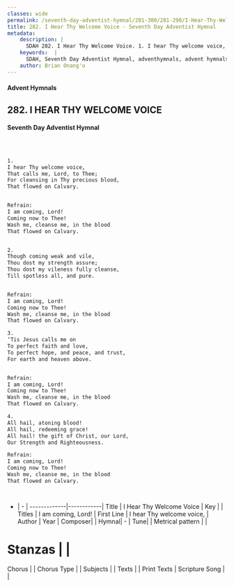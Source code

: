 ```yaml
---
classes: wide
permalink: /seventh-day-adventist-hymnal/201-300/281-290/I-Hear-Thy-Welcome-Voice/
title: 282. I Hear Thy Welcome Voice - Seventh Day Adventist Hymnal
metadata:
    description: |
      SDAH 282. I Hear Thy Welcome Voice. 1. I hear Thy welcome voice, That calls me, Lord, to Thee; For cleansing in Thy precious blood, That flowed on Calvary. 
    keywords:  |
      SDAH, Seventh Day Adventist Hymnal, adventhymnals, advent hymnals, I Hear Thy Welcome Voice, I hear Thy welcome voice, ,I am coming, Lord!
    author: Brian Onang'o
---
```


#### Advent Hymnals
## 282. I HEAR THY WELCOME VOICE
#### Seventh Day Adventist Hymnal

```txt



1.
I hear Thy welcome voice,
That calls me, Lord, to Thee;
For cleansing in Thy precious blood,
That flowed on Calvary.


Refrain:
I am coming, Lord!
Coming now to Thee!
Wash me, cleanse me, in the blood
That flowed on Calvary.


2.
Though coming weak and vile,
Thou dost my strength assure;
Thou dost my vileness fully cleanse,
Till spotless all, and pure.


Refrain:
I am coming, Lord!
Coming now to Thee!
Wash me, cleanse me, in the blood
That flowed on Calvary.

3.
‘Tis Jesus calls me on
To perfect faith and love,
To perfect hope, and peace, and trust,
For earth and heaven above.


Refrain:
I am coming, Lord!
Coming now to Thee!
Wash me, cleanse me, in the blood
That flowed on Calvary.

4.
All hail, atoning blood!
All hail, redeeming grace!
All hail! the gift of Christ, our Lord,
Our Strength and Righteousness.

Refrain:
I am coming, Lord!
Coming now to Thee!
Wash me, cleanse me, in the blood
That flowed on Calvary.




```

- |   -  |
-------------|------------|
Title | I Hear Thy Welcome Voice |
Key |  |
Titles | I am coming, Lord! |
First Line | I hear Thy welcome voice, |
Author | 
Year | 
Composer|  |
Hymnal|  - |
Tune|  |
Metrical pattern | |
# Stanzas |  |
Chorus |  |
Chorus Type |  |
Subjects |  |
Texts |  |
Print Texts | 
Scripture Song |  |
  
